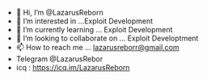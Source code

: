 - 👋 Hi, I’m @LazarusReborn
- 👀 I’m interested in ...Exploit Development
- 🌱 I’m currently learning ... Exploit Development
- 💞️ I’m looking to collaborate on ... Exploit Developtment
- 📫 How to reach me ... lazarusreborr@gmail.com
- Telegram @LazarusRebor
- icq : https://icq.im/LazarusReborn


<!---
LazarusReborn/LazarusReborn is a ✨ special ✨ repository because its `README.md` (this file) appears on your GitHub profile.
You can click the Preview link to take a look at your changes.
--->
